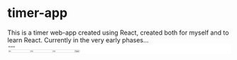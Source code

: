 # timer-app

This is a timer web-app created using React, created both for myself and to learn React.
Currently in the very early phases...
![Screenshot of timer-app](public/README.png "timer-app")
